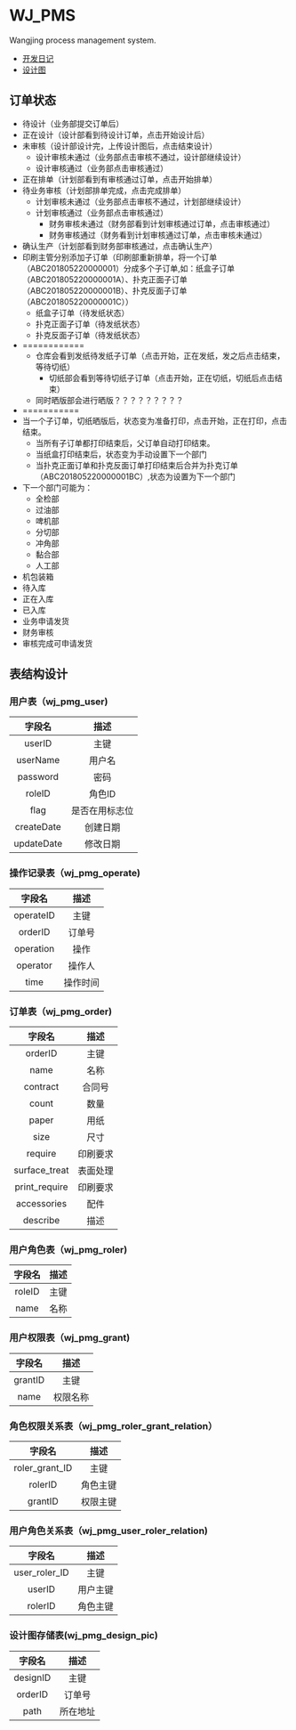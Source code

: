 # WJ_PMS
Wangjing process management system.
- [开发日记](doc/devDiary.md)
- [设计图](design)


## 订单状态
+ 待设计（业务部提交订单后）
+ 正在设计（设计部看到待设计订单，点击开始设计后）
+ 未审核（设计部设计完，上传设计图后，点击结束设计）
  - 设计审核未通过（业务部点击审核不通过，设计部继续设计）
  - 设计审核通过（业务部点击审核通过）
+ 正在排单（计划部看到有审核通过订单，点击开始排单）
+ 待业务审核（计划部排单完成，点击完成排单）
  - 计划审核未通过（业务部点击审核不通过，计划部继续设计）
  - 计划审核通过（业务部点击审核通过）
    + 财务审核未通过（财务部看到计划审核通过订单，点击审核通过）
    + 财务审核通过（财务看到计划审核通过订单，点击审核未通过）
+ 确认生产（计划部看到财务部审核通过，点击确认生产）
+ 印刷主管分别添加子订单（印刷部重新排单，将一个订单（ABC201805220000001）分成多个子订单,如：纸盒子订单（ABC201805220000001A）、扑克正面子订单（ABC201805220000001B）、扑克反面子订单（ABC201805220000001C））
  - 纸盒子订单（待发纸状态）
  - 扑克正面子订单（待发纸状态）
  - 扑克反面子订单（待发纸状态）
+ ============
    + 仓库会看到发纸待发纸子订单（点击开始，正在发纸，发之后点击结束，等待切纸）
      + 切纸部会看到等待切纸子订单（点击开始，正在切纸，切纸后点击结束）
    + 同时晒版部会进行晒版？？？？？？？？？
+ ===========
+ 当一个子订单，切纸晒版后，状态变为准备打印，点击开始，正在打印，点击结束。
  - 当所有子订单都打印结束后，父订单自动打印结束。
  - 当纸盒打印结束后，状态变为手动设置下一个部门
  - 当扑克正面订单和扑克反面订单打印结束后合并为扑克订单（ABC201805220000001BC）,状态为设置为下一个部门
+ 下一个部门可能为：
  - 全检部
  - 过油部
  - 啤机部
  - 分切部
  - 冲角部
  - 黏合部
  - 人工部
+ 机包装箱
+ 待入库
+ 正在入库
+ 已入库
+ 业务申请发货
+ 财务审核
+ 审核完成可申请发货

## 表结构设计
### 用户表（wj_pmg_user)
|字段名|描述|
|:---:|:---:|
|userID|主键|
|userName|用户名|
|password|密码|
|roleID|角色ID|
|flag|是否在用标志位|
|createDate|创建日期|
|updateDate|修改日期|
### 操作记录表（wj_pmg_operate)
|字段名|描述|
|:---:|:---:|
|operateID|主键|
|orderID|订单号|
|operation|操作|
|operator|操作人|
|time|操作时间|
### 订单表（wj_pmg_order)
|字段名|描述|
|:---:|:---:|
|orderID|主键|
|name|名称|
|contract|合同号|
|count|数量|
|paper|用纸|
|size|尺寸|
|require|印刷要求|
|surface_treat|表面处理|
|print_require|印刷要求|
|accessories|配件|
|describe|描述|
### 用户角色表（wj_pmg_roler)
|字段名|描述|
|:---:|:---:|
|roleID|主键|
|name|名称|
### 用户权限表（wj_pmg_grant)
|字段名|描述|
|:---:|:---:|
|grantID|主键|
|name|权限名称|
### 角色权限关系表（wj_pmg_roler_grant_relation）
|字段名|描述|
|:---:|:---:|
|roler_grant_ID|主键|
|rolerID|角色主键|
|grantID|权限主键|
### 用户角色关系表（wj_pmg_user_roler_relation)
|字段名|描述|
|:---:|:---:|
|user_roler_ID|主键|
|userID|用户主键|
|rolerID|角色主键|
### 设计图存储表(wj_pmg_design_pic)
|字段名|描述|
|:---:|:---:|
|designID|主键|
|orderID|订单号|
|path|所在地址|